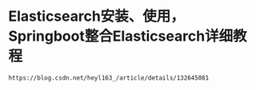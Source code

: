 # Elasticsearch安装、使用，Springboot整合Elasticsearch详细教程
    https://blog.csdn.net/heyl163_/article/details/132645081